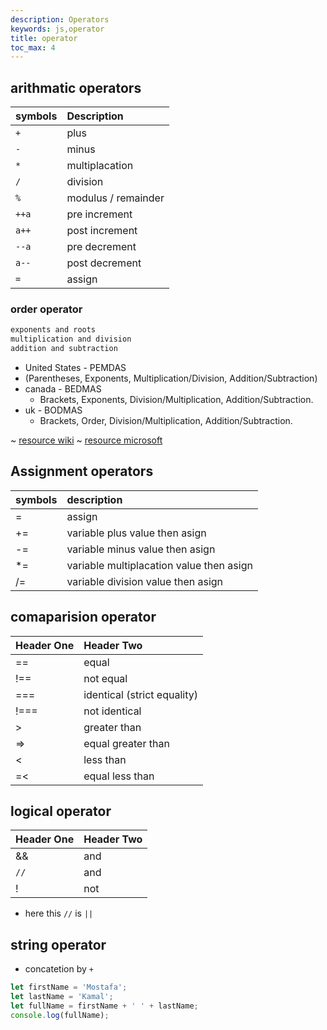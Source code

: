 ```yaml
---
description: Operators
keywords: js,operator
title: operator
toc_max: 4
---
```



## arithmatic operators

| symbols     | Description     |
| :------------- | :------------- |
| `+`       | plus      |
|`-`|minus|
|`*`|multiplacation|
|`/`|division|
|`%`|modulus / remainder|
|`++a`|pre increment|
|`a++`|post increment|
|`--a`|pre decrement|
|`a--`|post decrement|
|`=`|assign|

### order operator

```bash
exponents and roots
multiplication and division
addition and subtraction
```

*  United States - PEMDAS  
  * (Parentheses, Exponents, Multiplication/Division, Addition/Subtraction)
* canada - BEDMAS
  *  Brackets, Exponents, Division/Multiplication, Addition/Subtraction.
* uk - BODMAS
  * Brackets, Order, Division/Multiplication, Addition/Subtraction.


~ [resource wiki](https://en.wikipedia.org/wiki/Order_of_operations)
~ [resource microsoft](https://docs.microsoft.com/en-us/scripting/javascript/operator-subtractprecedence-javascript)

## Assignment operators

| symbols   | description    |
| :------------- | :------------- |
| =       | assign      |
|+=| variable plus value then asign|
|-=|variable minus value then asign|
|*=|variable multiplacation  value then asign|
|/=| variable division value then asign |

## comaparision operator

| Header One     | Header Two     |
| :------------- | :------------- |
| ==      | equal      |
|!==| not equal |
|===| identical (strict equality)|
|!===|not identical|
|>|greater than|
|=>|equal greater than|
|<|less than|
|=<|equal less than|

## logical operator

| Header One     | Header Two     |
| :------------- | :------------- |
| &&       | and       |
|`//`| and|
|!|not|

* here this `//` is `||`

## string operator  

* concatetion by `+`

```js
let firstName = 'Mostafa';
let lastName = 'Kamal';
let fullName = firstName + ' ' + lastName;
console.log(fullName);
```
